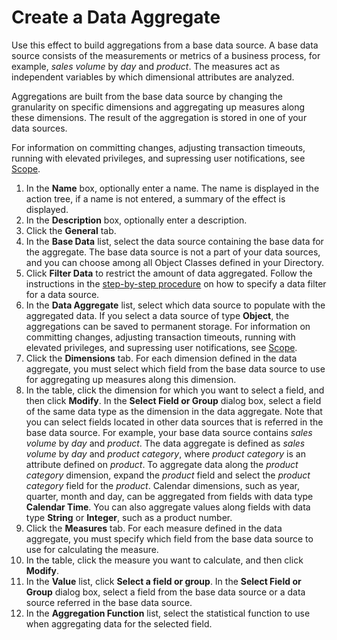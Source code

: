 # Create a Data Aggregate

Use this effect to build aggregations from a base data source. A base data source consists of the measurements or metrics of a business process, for example, *sales volume* by *day* and *product*. The measures act as independent variables by which dimensional attributes are analyzed.

Aggregations are built from the base data source by changing the granularity on specific dimensions and aggregating up measures along these dimensions. The result of the aggregation is stored in one of your data sources.

For information on committing changes, adjusting transaction timeouts, running with elevated privileges, and supressing user notifications, see [Scope](../blocks/scope.md "Scope").

1.  In the **Name** box, optionally enter a name. The name is displayed in the action tree, if a name is not entered, a summary of the effect is displayed.
2.  In the **Description** box, optionally enter a description.
3.  Click the **General** tab.
4.  In the **Base Data** list, select the data source containing the base data for the aggregate. The base data source is not a part of your data sources, and you can choose among all Object Classes defined in your Directory.
5.  Click **Filter Data** to restrict the amount of data aggregated. Follow the instructions in the [step-by-step procedure](../../data-sources/specifying-a-data-filter-for-a-data-source.md "Specifying a Data Filter for a Data Source") on how to specify a data filter for a data source.
6.  In the **Data Aggregate** list, select which data source to populate with the aggregated data. If you select a data source of type **Object**, the aggregations can be saved to permanent storage. For information on committing changes, adjusting transaction timeouts, running with elevated privileges, and supressing user notifications, see [Scope](../blocks/scope.md).
7.  Click the **Dimensions** tab. For each dimension defined in the data aggregate, you must select which field from the base data source to use for aggregating up measures along this dimension.
8.  In the table, click the dimension for which you want to select a field, and then click **Modify**. In the **Select Field or Group** dialog box, select a field of the same data type as the dimension in the data aggregate. Note that you can select fields located in other data sources that is referred in the base data source. For example, your base data source contains *sales volume* by *day* and *product*. The data aggregate is defined as *sales volume* by *day* and *product category*, where *product category* is an attribute defined on *product*. To aggregate data along the *product category* dimension, expand the *product* field and select the *product category* field for the *product*. Calendar dimensions, such as year, quarter, month and day, can be aggregated from fields with data type **Calendar Time**. You can also aggregate values along fields with data type **String** or **Integer**, such as a product number.
9.  Click the **Measures** tab. For each measure defined in the data aggregate, you must specify which field from the base data source to use for calculating the measure.
10.  In the table, click the measure you want to calculate, and then click **Modify**.
11.  In the **Value** list, click **Select a field or group**. In the **Select Field or Group** dialog box, select a field from the base data source or a data source referred in the base data source.
12.  In the **Aggregation Function** list, select the statistical function to use when aggregating data for the selected field.